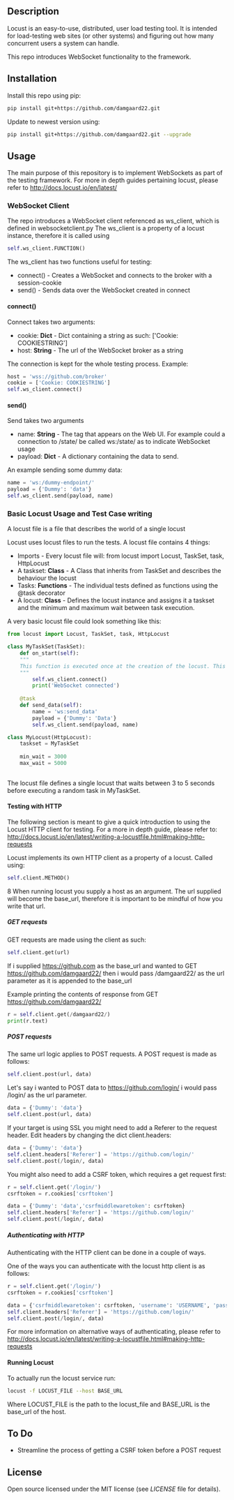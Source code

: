 
## Description

Locust is an easy-to-use, distributed, user load testing tool. It is intended for load-testing web sites (or other systems) and
figuring out how many concurrent users a system can handle.

This repo introduces WebSocket functionality to the framework. 


## Installation
Install this repo using pip:

```bash
pip install git+https://github.com/damgaard22.git
```
Update to newest version using:
```bash
pip install git+https://github.com/damgaard22.git --upgrade
```
## Usage

The main purpose of this repository is to implement WebSockets as part of the testing framework.
For more in depth guides pertaining locust, please refer to http://docs.locust.io/en/latest/

### WebSocket Client

The repo introduces a WebSocket client referenced as ws_client, which is defined in websocketclient.py
The ws_client is a property of a locust instance, therefore it is called using

```python
self.ws_client.FUNCTION()
```

The ws_client has two functions useful for testing:
* connect() - Creates a WebSocket and connects to the broker with a session-cookie
* send() - Sends data over the WebSocket created in connect

#### connect()
Connect takes two arguments:
* cookie: **Dict** - Dict containing a string as such:  ['Cookie: COOKIESTRING']
* host: **String** - The url of the WebSocket broker as a string 

The connection is kept for the whole testing process.
Example:

```python
host = 'wss://github.com/broker'
cookie = ['Cookie: COOKIESTRING']
self.ws_client.connect()
```

#### send()
Send takes two arguments
* name: **String** - The tag that appears on the Web UI. For example could a connection to /state/ be called ws:/state/ as to indicate WebSocket usage
* payload: **Dict** - A dictionary containing the data to send.

An example sending some dummy data:
```python
name = 'ws:/dummy-endpoint/'
payload = {'Dummy': 'data'}
self.ws_client.send(payload, name)
```
### Basic Locust Usage and Test Case writing
A locust file is a file that describes the world of a single locust

Locust uses locust files to run the tests. A locust file contains 4 things:
* Imports - Every locust file will: from locust import Locust, TaskSet, task, HttpLocust
* A taskset: **Class** - A Class that inherits from TaskSet and describes the behaviour the locust
* Tasks: **Functions** - The individual tests defined as functions using the @task decorator
* A locust: **Class** - Defines the locust instance and assigns it a taskset and the minimum and maximum wait between task execution.

A very basic locust file could look something like this:

```python
from locust import Locust, TaskSet, task, HttpLocust

class MyTaskSet(TaskSet):
    def on_start(self):
    """
    This function is executed once at the creation of the locust. This is a good place to authenticate.
    """
        self.ws_client.connect()
        print('WebSocket connected')
    
    @task
    def send_data(self):
        name = 'ws:send_data'
        payload = {'Dummy': 'Data'}
        self.ws_client.send(payload, name)

class MyLocust(HttpLocust):
    taskset = MyTaskSet
    
    min_wait = 3000
    max_wait = 5000
    
```
The locust file defines a single locust that waits between 3 to 5 seconds before executing a random task in MyTaskSet.

#### Testing with HTTP
The following section is meant to give a quick introduction to using the Locust HTTP client for testing.
For a more in depth guide, please refer to: http://docs.locust.io/en/latest/writing-a-locustfile.html#making-http-requests

Locust implements its own HTTP client as a property of a locust.
Called using:

```python
self.client.METHOD()
```
8
When running locust you supply a host as an argument.
The url supplied will become the base_url, therefore it is important to be mindful of how you write that url.

##### GET requests
GET requests are made using the client as such:

```python
self.client.get(url)
```

If i supplied https://github.com as the base_url and wanted to GET https://github.com/damgaard22/ then i would pass
/damgaard22/ as the url parameter as it is appended to the base_url

Example printing the contents of response from GET https://github.com/damgaard22/

```python
r = self.client.get(/damgaard22/)
print(r.text)
```

##### POST requests
The same url logic applies to POST requests.
A POST request is made as follows:

```python
self.client.post(url, data)
```
Let's say i wanted to POST data to https://github.com/login/ i would pass /login/ as the url parameter.

```python
data = {'Dummy': 'data'}
self.client.post(url, data)
```

If your target is using SSL you might need to add a Referer to the request header.
Edit headers by changing the dict client.headers:

```python
data = {'Dummy': 'data'}
self.client.headers['Referer'] = 'https://github.com/login/'
self.client.post(/login/, data)
```

You might also need to add a CSRF token, which requires a get request first:

```python
r = self.client.get('/login/')
csrftoken = r.cookies['csrftoken']

data = {'Dummy': 'data','csrfmiddlewaretoken': csrftoken}
self.client.headers['Referer'] = 'https://github.com/login/'
self.client.post(/login/, data)
```

##### Authenticating with HTTP
Authenticating with the HTTP client can be done in a couple of ways.

One of the ways you can authenticate with the locust http client is as follows:
```python
r = self.client.get('/login/')
csrftoken = r.cookies['csrftoken']

data = {'csrfmiddlewaretoken': csrftoken, 'username': 'USERNAME', 'password': 'PASSWORD'}
self.client.headers['Referer'] = 'https://github.com/login/'
self.client.post(/login/, data)
```

For more information on alternative ways of authenticating, please refer to http://docs.locust.io/en/latest/writing-a-locustfile.html#making-http-requests


#### Running Locust

To actually run the locust service run:
```bash
locust -f LOCUST_FILE --host BASE_URL
```

Where LOCUST_FILE is the path to the locust_file and BASE_URL is the base_url of the host.

## To Do

* Streamline the process of getting a CSRF token before a POST request

## License

Open source licensed under the MIT license (see _LICENSE_ file for details).

